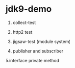 # jdk9-demo

1. collect-test

2. http2 test

3. jigsaw-test (module system)

4. publisher and subscriber

5.interface  private method